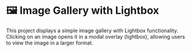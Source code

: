 # 🖼️ Image Gallery with Lightbox

This project displays a simple image gallery with Lightbox functionality. Clicking on an image opens it in a modal overlay (lightbox), allowing users to view the image in a larger format.
